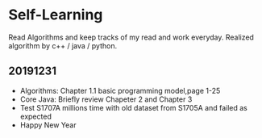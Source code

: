 # Self-Learning 
Read Algorithms and keep tracks of my read and work everyday.
Realized algorithm by c++ / java / python.

## 20191231
- Algorithms: Chapter 1.1 basic programming model,page 1-25
- Core Java: Briefly review Chapeter 2 and Chapter 3
- Test S1707A millions time with old dataset from S1705A and failed as expected
- Happy New Year

